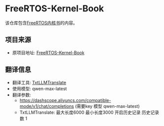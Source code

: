 # FreeRTOS-Kernel-Book

该仓库包含[FreeRTOS内核书](./toc.md)的内容。

## 项目来源
- 原项目地址: [FreeRTOS-Kernel-Book](https://github.com/FreeRTOS/FreeRTOS-Kernel-Book)

## 翻译信息
- 翻译工具: [TxtLLMTranslate](https://github.com/CsBoBoNice/TxtLLMTranslate)
- 使用模型: qwen-max-latest
- 翻译参数:
  - https://dashscope.aliyuncs.com/compatible-mode/v1/chat/completions (需要key 模型 qwen-max-latest)
  - TxtLLMTranslate: 最大长度6000 最小长度3000 开启历史记录 历史记录数 1
